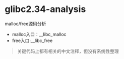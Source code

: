 # glibc2.34-analysis
malloc/free源码分析
* malloc入口：__libc_malloc
* free入口:__libc_free 

> 关键代码上都有相关的中文注释，但没有系统性整理
